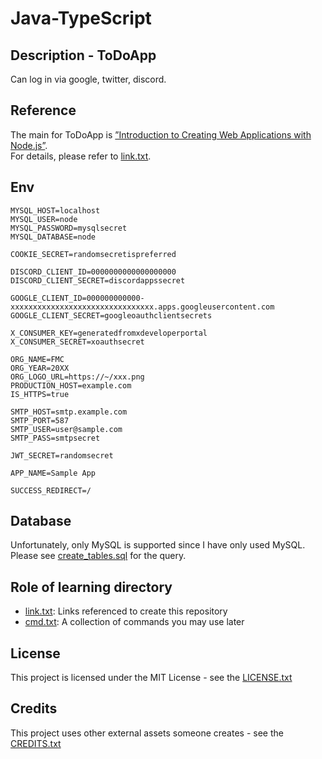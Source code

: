 # Java-TypeScript

## Description - ToDoApp

Can log in via google, twitter, discord.  

## Reference

The main for ToDoApp is [”Introduction to Creating Web Applications with Node.js”](https://zenn.dev/wkb/books/node-tutorial).  
For details, please refer to [link.txt](/learning/link.txt).

## Env

```env
MYSQL_HOST=localhost
MYSQL_USER=node
MYSQL_PASSWORD=mysqlsecret
MYSQL_DATABASE=node

COOKIE_SECRET=randomsecretispreferred

DISCORD_CLIENT_ID=0000000000000000000
DISCORD_CLIENT_SECRET=discordappssecret

GOOGLE_CLIENT_ID=000000000000-xxxxxxxxxxxxxxxxxxxxxxxxxxxxxxxx.apps.googleusercontent.com
GOOGLE_CLIENT_SECRET=googleoauthclientsecrets

X_CONSUMER_KEY=generatedfromxdeveloperportal
X_CONSUMER_SECRET=xoauthsecret

ORG_NAME=FMC
ORG_YEAR=20XX
ORG_LOGO_URL=https://~/xxx.png
PRODUCTION_HOST=example.com
IS_HTTPS=true

SMTP_HOST=smtp.example.com
SMTP_PORT=587
SMTP_USER=user@sample.com
SMTP_PASS=smtpsecret

JWT_SECRET=randomsecret

APP_NAME=Sample App

SUCCESS_REDIRECT=/
```

## Database

Unfortunately, only MySQL is supported since I have only used MySQL. Please see [create_tables.sql](todoapp/create_tables.sql) for the query.

## Role of learning directory

- [link.txt](learning/link.txt):
 Links referenced to create this repository
- [cmd.txt](learning/cmd.txt):
 A collection of commands you may use later

## License

This project is licensed under the MIT License - see the [LICENSE.txt](LICENSE.txt)

## Credits

This project uses other external assets someone creates - see the [CREDITS.txt](CREDITS.txt)
